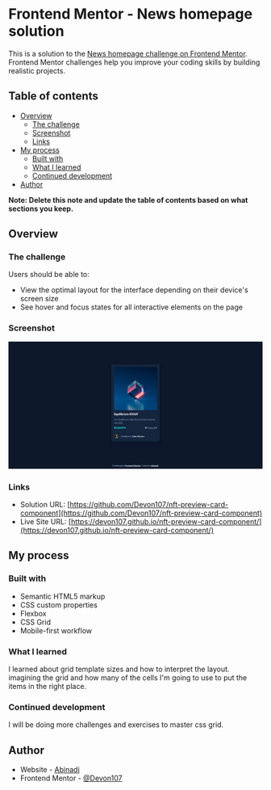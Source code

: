 # Frontend Mentor - News homepage solution

This is a solution to the [News homepage challenge on Frontend Mentor](https://www.frontendmentor.io/challenges/news-homepage-H6SWTa1MFl). Frontend Mentor challenges help you improve your coding skills by building realistic projects. 

## Table of contents

- [Overview](#overview)
  - [The challenge](#the-challenge)
  - [Screenshot](#screenshot)
  - [Links](#links)
- [My process](#my-process)
  - [Built with](#built-with)
  - [What I learned](#what-i-learned)
  - [Continued development](#continued-development)
- [Author](#author)

**Note: Delete this note and update the table of contents based on what sections you keep.**

## Overview

### The challenge

Users should be able to:

- View the optimal layout for the interface depending on their device's screen size
- See hover and focus states for all interactive elements on the page

### Screenshot

![](./images/screencapture.jpeg)


### Links

- Solution URL: [https://github.com/Devon107/nft-preview-card-component](https://github.com/Devon107/nft-preview-card-component)
- Live Site URL: [https://devon107.github.io/nft-preview-card-component/](https://devon107.github.io/nft-preview-card-component/)

## My process


### Built with

- Semantic HTML5 markup
- CSS custom properties
- Flexbox
- CSS Grid
- Mobile-first workflow


### What I learned

I learned about grid template sizes and how to interpret the layout. imagining the grid and how many of the cells I'm going to use to put the items in the right place.

### Continued development

I will be doing more challenges and exercises to master css grid.

## Author

- Website - [Abinadi](https://www.frontendmentor.io/profile/Devon107)
- Frontend Mentor - [@Devon107](https://www.frontendmentor.io/profile/Devon107)

